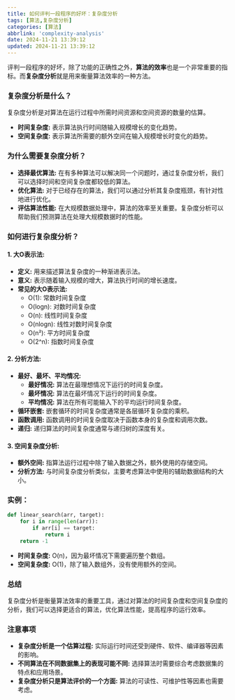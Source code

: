 ```yaml
---
title: 如何评判一段程序的好坏：复杂度分析
tags: [算法,复杂度分析]
categories: [算法]
abbrlink: 'complexity-analysis'
date: 2024-11-21 13:39:12
updated: 2024-11-21 13:39:12
---
```


评判一段程序的好坏，除了功能的正确性之外，**算法的效率**也是一个非常重要的指标。而**复杂度分析**就是用来衡量算法效率的一种方法。

### 复杂度分析是什么？

复杂度分析是对算法在运行过程中所需时间资源和空间资源的数量的估算。

* **时间复杂度:** 表示算法执行时间随输入规模增长的变化趋势。
* **空间复杂度:** 表示算法所需要的额外空间在输入规模增长时变化的趋势。

### 为什么需要复杂度分析？

* **选择最优算法:** 在有多种算法可以解决同一个问题时，通过复杂度分析，我们可以选择时间和空间复杂度都较低的算法。
* **优化算法:** 对于已经存在的算法，我们可以通过分析其复杂度瓶颈，有针对性地进行优化。
* **评估算法性能:** 在大规模数据处理中，算法的效率至关重要。复杂度分析可以帮助我们预测算法在处理大规模数据时的性能。

### 如何进行复杂度分析？

#### 1. **大O表示法:**

* **定义:** 用来描述算法复杂度的一种渐进表示法。
* **意义:** 表示随着输入规模的增大，算法执行时间的增长速度。
* **常见的大O表示法:**
   * O(1): 常数时间复杂度
   * O(logn): 对数时间复杂度
   * O(n): 线性时间复杂度
   * O(nlogn): 线性对数时间复杂度
   * O(n²): 平方时间复杂度
   * O(2^n): 指数时间复杂度

#### 2. **分析方法:**

* **最好、最坏、平均情况:**
   * **最好情况:** 算法在最理想情况下运行的时间复杂度。
   * **最坏情况:** 算法在最坏情况下运行的时间复杂度。
   * **平均情况:** 算法在所有可能输入下的平均运行时间复杂度。
* **循环嵌套:** 嵌套循环的时间复杂度通常是各层循环复杂度的乘积。
* **函数调用:** 函数调用的时间复杂度取决于函数本身的复杂度和调用次数。
* **递归:** 递归算法的时间复杂度通常与递归树的深度有关。

#### 3. **空间复杂度分析:**

* **额外空间:** 指算法运行过程中除了输入数据之外，额外使用的存储空间。
* **分析方法:** 与时间复杂度分析类似，主要考虑算法中使用的辅助数据结构的大小。

### 实例：

```python
def linear_search(arr, target):
    for i in range(len(arr)):
        if arr[i] == target:
            return i
    return -1
```

* **时间复杂度:** O(n)，因为最坏情况下需要遍历整个数组。
* **空间复杂度:** O(1)，除了输入数组外，没有使用额外的空间。

### 总结

复杂度分析是衡量算法效率的重要工具，通过对算法的时间复杂度和空间复杂度的分析，我们可以选择更适合的算法，优化算法性能，提高程序的运行效率。

### 注意事项

* **复杂度分析是一个估算过程:** 实际运行时间还受到硬件、软件、编译器等因素的影响。
* **不同算法在不同数据集上的表现可能不同:** 选择算法时需要综合考虑数据集的特点和应用场景。
* **复杂度分析只是算法评价的一个方面:** 算法的可读性、可维护性等因素也需要考虑。